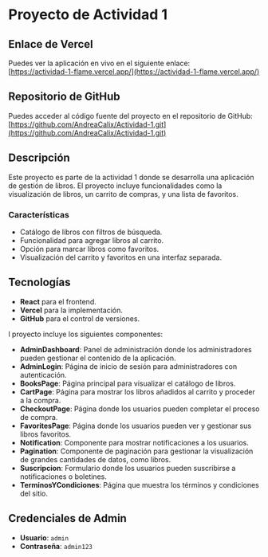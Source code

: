 # Proyecto de Actividad 1

## Enlace de Vercel
Puedes ver la aplicación en vivo en el siguiente enlace:  
[https://actividad-1-flame.vercel.app/](https://actividad-1-flame.vercel.app/)

## Repositorio de GitHub
Puedes acceder al código fuente del proyecto en el repositorio de GitHub:  
[https://github.com/AndreaCalix/Actividad-1.git](https://github.com/AndreaCalix/Actividad-1.git)

## Descripción
Este proyecto es parte de la actividad 1 donde se desarrolla una aplicación de gestión de libros. El proyecto incluye funcionalidades como la visualización de libros, un carrito de compras, y una lista de favoritos.

### Características
- Catálogo de libros con filtros de búsqueda.
- Funcionalidad para agregar libros al carrito.
- Opción para marcar libros como favoritos.
- Visualización del carrito y favoritos en una interfaz separada.

## Tecnologías
- **React** para el frontend.
- **Vercel** para la implementación.
- **GitHub** para el control de versiones.

l proyecto incluye los siguientes componentes:

- **AdminDashboard**: Panel de administración donde los administradores pueden gestionar el contenido de la aplicación.
- **AdminLogin**: Página de inicio de sesión para administradores con autenticación.
- **BooksPage**: Página principal para visualizar el catálogo de libros.
- **CartPage**: Página para mostrar los libros añadidos al carrito y proceder a la compra.
- **CheckoutPage**: Página donde los usuarios pueden completar el proceso de compra.
- **FavoritesPage**: Página donde los usuarios pueden ver y gestionar sus libros favoritos.
- **Notification**: Componente para mostrar notificaciones a los usuarios.
- **Pagination**: Componente de paginación para gestionar la visualización de grandes cantidades de datos, como libros.
- **Suscripcion**: Formulario donde los usuarios pueden suscribirse a notificaciones o boletines.
- **TerminosYCondiciones**: Página que muestra los términos y condiciones del sitio.

## Credenciales de Admin
- **Usuario**: `admin`
- **Contraseña**: `admin123`